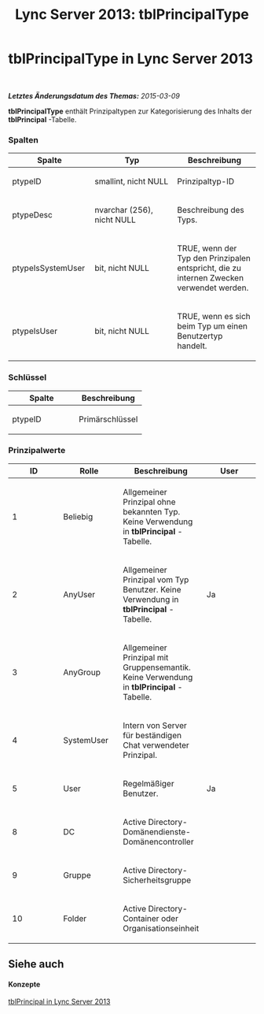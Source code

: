 ﻿---
title: 'Lync Server 2013: tblPrincipalType'
TOCTitle: tblPrincipalType
ms:assetid: 32e1c1d6-80f4-4624-bf4e-b4c77d3982fa
ms:mtpsurl: https://technet.microsoft.com/de-de/library/Gg558633(v=OCS.15)
ms:contentKeyID: 49293613
ms.date: 05/19/2016
mtps_version: v=OCS.15
ms.translationtype: HT
---

# tblPrincipalType in Lync Server 2013

 

_**Letztes Änderungsdatum des Themas:** 2015-03-09_

**tblPrincipalType** enthält Prinzipaltypen zur Kategorisierung des Inhalts der **tblPrincipal** -Tabelle.

### Spalten

<table>
<colgroup>
<col style="width: 33%" />
<col style="width: 33%" />
<col style="width: 33%" />
</colgroup>
<thead>
<tr class="header">
<th>Spalte</th>
<th>Typ</th>
<th>Beschreibung</th>
</tr>
</thead>
<tbody>
<tr class="odd">
<td><p>ptypeID</p></td>
<td><p>smallint, nicht NULL</p></td>
<td><p>Prinzipaltyp-ID</p></td>
</tr>
<tr class="even">
<td><p>ptypeDesc</p></td>
<td><p>nvarchar (256), nicht NULL</p></td>
<td><p>Beschreibung des Typs.</p></td>
</tr>
<tr class="odd">
<td><p>ptypeIsSystemUser</p></td>
<td><p>bit, nicht NULL</p></td>
<td><p>TRUE, wenn der Typ den Prinzipalen entspricht, die zu internen Zwecken verwendet werden.</p></td>
</tr>
<tr class="even">
<td><p>ptypeIsUser</p></td>
<td><p>bit, nicht NULL</p></td>
<td><p>TRUE, wenn es sich beim Typ um einen Benutzertyp handelt.</p></td>
</tr>
</tbody>
</table>


### Schlüssel

<table>
<colgroup>
<col style="width: 50%" />
<col style="width: 50%" />
</colgroup>
<thead>
<tr class="header">
<th>Spalte</th>
<th>Beschreibung</th>
</tr>
</thead>
<tbody>
<tr class="odd">
<td><p>ptypeID</p></td>
<td><p>Primärschlüssel</p></td>
</tr>
</tbody>
</table>


### Prinzipalwerte

<table>
<colgroup>
<col style="width: 25%" />
<col style="width: 25%" />
<col style="width: 25%" />
<col style="width: 25%" />
</colgroup>
<thead>
<tr class="header">
<th>ID</th>
<th>Rolle</th>
<th>Beschreibung</th>
<th>User</th>
</tr>
</thead>
<tbody>
<tr class="odd">
<td><p>1</p></td>
<td><p>Beliebig</p></td>
<td><p>Allgemeiner Prinzipal ohne bekannten Typ. Keine Verwendung in <strong>tblPrincipal</strong> -Tabelle.</p></td>
<td><p></p></td>
</tr>
<tr class="even">
<td><p>2</p></td>
<td><p>AnyUser</p></td>
<td><p>Allgemeiner Prinzipal vom Typ Benutzer. Keine Verwendung in <strong>tblPrincipal</strong> -Tabelle.</p></td>
<td><p>Ja</p></td>
</tr>
<tr class="odd">
<td><p>3</p></td>
<td><p>AnyGroup</p></td>
<td><p>Allgemeiner Prinzipal mit Gruppensemantik. Keine Verwendung in <strong>tblPrincipal</strong> -Tabelle.</p></td>
<td><p></p></td>
</tr>
<tr class="even">
<td><p>4</p></td>
<td><p>SystemUser</p></td>
<td><p>Intern von Server für beständigen Chat verwendeter Prinzipal.</p></td>
<td><p></p></td>
</tr>
<tr class="odd">
<td><p>5</p></td>
<td><p>User</p></td>
<td><p>Regelmäßiger Benutzer.</p></td>
<td><p>Ja</p></td>
</tr>
<tr class="even">
<td><p>8</p></td>
<td><p>DC</p></td>
<td><p>Active Directory-Domänendienste-Domänencontroller</p></td>
<td><p></p></td>
</tr>
<tr class="odd">
<td><p>9</p></td>
<td><p>Gruppe</p></td>
<td><p>Active Directory-Sicherheitsgruppe</p></td>
<td><p></p></td>
</tr>
<tr class="even">
<td><p>10</p></td>
<td><p>Folder</p></td>
<td><p>Active Directory-Container oder Organisationseinheit</p></td>
<td><p></p></td>
</tr>
</tbody>
</table>


## Siehe auch

#### Konzepte

[tblPrincipal in Lync Server 2013](lync-server-2013-tblprincipal.md)

